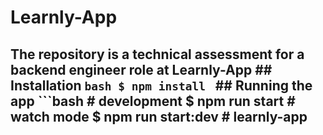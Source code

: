 # Learnly-App
## The repository is a technical assessment for a backend engineer role at Learnly-App ## Installation ```bash $ npm install ``` ## Running the app ```bash # development $ npm run start # watch mode $ npm run start:dev #  learnly-app
